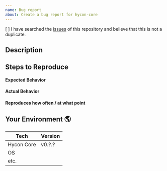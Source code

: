 ```yaml
---
name: Bug report
about: Create a bug report for hycon-core
---
```


<!--- Provide a general summary of the issue in the Title above -->

<!--
    Thank you very much for contributing to Hycon Core by creating an issue!
    To avoid duplicate issues we ask you to check off the following list.
-->

<!-- Checked checkbox should look like this: [x] -->
[ ] I have searched the [issues](https://github.com/Team-Hycon/hycon-core/issues) of this repository and believe that this is not a duplicate.

## Description
<!---
    Describe what happens.
-->

## Steps to Reproduce
<!---
    Describe the exact steps or point at which the issue occurs (i.e. a transaction hash, wallet address, or block height) in as many details as possible. When listing steps, **don't just say what you did, but explain how you did it**.
-->

#### Expected Behavior
<!---
    Explain which behavior you expected to see instead of why.
-->

#### Actual Behavior
<!---
    Explain the behavior you observed after following the "Steps to Reproduce"
-->

#### Reproduces how often / at what point
<!---
    How frequently do you observe this behavior. Does it occur every time at a point (i.e. a specific block height during sync) or at random times?
-->

## Your Environment 🌎
<!---
    Include as many relevant details about the environment with which you experienced the bug.
-->

| Tech         | Version |
|--------------|---------|
| Hycon Core   | v0.?.?  |
| OS           |         |
| etc.         |         |